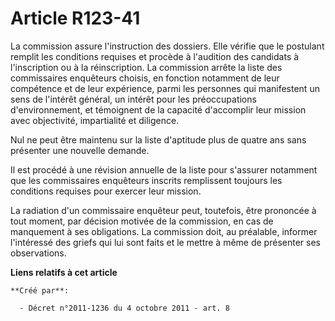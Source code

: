 # Article R123-41

La commission assure l'instruction des dossiers. Elle vérifie que le postulant remplit les conditions requises et procède à
l'audition des candidats à l'inscription ou à la réinscription. La commission arrête la liste des commissaires enquêteurs
choisis, en fonction notamment de leur compétence et de leur expérience, parmi les personnes qui manifestent un sens de
l'intérêt général, un intérêt pour les préoccupations d'environnement, et témoignent de la capacité d'accomplir leur mission
avec objectivité, impartialité et diligence. 

Nul ne peut être maintenu sur la liste d'aptitude plus de quatre ans sans présenter une nouvelle demande. 

Il est procédé à une révision annuelle de la liste pour s'assurer notamment que les commissaires enquêteurs inscrits
remplissent toujours les conditions requises pour exercer leur mission. 

La radiation d'un commissaire enquêteur peut, toutefois, être prononcée à tout moment, par décision motivée de la commission,
en cas de manquement à ses obligations. La commission doit, au préalable, informer l'intéressé des griefs qui lui sont faits
et le mettre à même de présenter ses observations.

**Liens relatifs à cet article**

	**Créé par**:

	  - Décret n°2011-1236 du 4 octobre 2011 - art. 8
